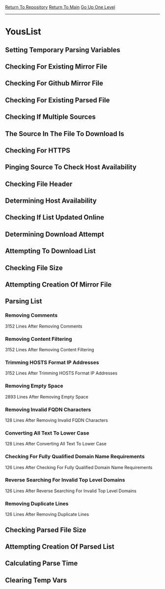 [Return To Repository](https://github.com/deathbybandaid/piholeparser/)
[Return To Main](https://github.com/deathbybandaid/piholeparser/blob/master/RecentRunLogs/Mainlog.md)
[Go Up One Level](https://github.com/deathbybandaid/piholeparser/blob/master/RecentRunLogs/TopLevelScripts/30-Processing-Blacklists.md)
____________________________________
# YousList
## Setting Temporary Parsing Variables
## Checking For Existing Mirror File
## Checking For Github Mirror File
## Checking For Existing Parsed File
## Checking If Multiple Sources
## The Source In The File To Download Is
## Checking For HTTPS
## Pinging Source To Check Host Availability
## Checking File Header
## Determining Host Availability
## Checking If List Updated Online
## Determining Download Attempt
## Attempting To Download List
## Checking File Size
## Attempting Creation Of Mirror File
## Parsing List
### Removing Comments
3152 Lines After Removing Comments
### Removing Content Filtering
3152 Lines After Removing Content Filtering
### Trimming HOSTS Format IP Addresses
3152 Lines After Trimming HOSTS Format IP Addresses
### Removing Empty Space
2893 Lines After Removing Empty Space
### Removing Invalid FQDN Characters
128 Lines After Removing Invalid FQDN Characters
### Converting All Text To Lower Case
128 Lines After Converting All Text To Lower Case
### Checking For Fully Qualified Domain Name Requirements
126 Lines After Checking For Fully Qualified Domain Name Requirements
### Reverse Searching For Invalid Top Level Domains
126 Lines After Reverse Searching For Invalid Top Level Domains
### Removing Duplicate Lines
126 Lines After Removing Duplicate Lines
## Checking Parsed File Size
## Attempting Creation Of Parsed List
## Calculating Parse Time
## Clearing Temp Vars
